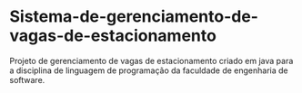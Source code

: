 # Sistema-de-gerenciamento-de-vagas-de-estacionamento
Projeto de gerenciamento de vagas de estacionamento criado em java para a disciplina de linguagem de programação da faculdade de engenharia de software.

